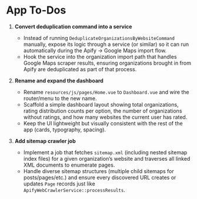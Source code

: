 # App To-Dos

1. **Convert deduplication command into a service**
   - Instead of running `DeduplicateOrganizationsByWebsiteCommand` manually, expose its logic through a service (or similar) so it can run automatically during the Apify → Google Maps import flow.
   - Hook the service into the organization import path that handles Google Maps scraper results, ensuring organizations brought in from Apify are deduplicated as part of that process.

2. **Rename and expand the dashboard**
   - Rename `resources/js/pages/Home.vue` to `Dashboard.vue` and wire the router/menu to the new name.
   - Scaffold a simple dashboard layout showing total organizations, rating distribution counts per option, the number of organizations without ratings, and how many websites the current user has rated.
   - Keep the UI lightweight but visually consistent with the rest of the app (cards, typography, spacing).

3. **Add sitemap crawler job**
   - Implement a job that fetches `sitemap.xml` (including nested sitemap index files) for a given organization’s website and traverses all linked XML documents to enumerate pages.
   - Handle diverse sitemap structures (multiple child sitemaps for posts/pages/etc.) and ensure every discovered URL creates or updates `Page` records just like `ApifyWebCrawlerService::processResults`.
